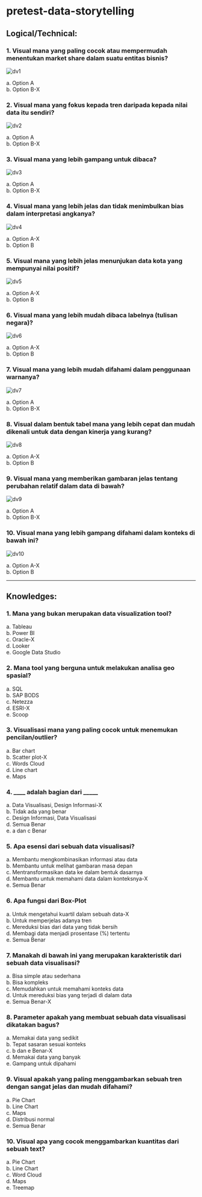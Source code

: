 # pretest-data-storytelling


## Logical/Technical:

### 1. Visual mana yang paling cocok atau mempermudah menentukan market share dalam suatu entitas bisnis?

![dv1](https://user-images.githubusercontent.com/27078712/91199808-943daf00-e728-11ea-9c97-cafe7c7fe09b.PNG)

a. Option A
<Br>
b. Option B-X
      
      
### 2. Visual mana yang fokus kepada tren daripada kepada nilai data itu sendiri?

![dv2](https://user-images.githubusercontent.com/27078712/91200228-175f0500-e729-11ea-9b23-8fab8489a4bc.PNG)


a. Option A
<Br>
b. Option B-X
      

### 3. Visual mana yang lebih gampang untuk dibaca?

![dv3](https://user-images.githubusercontent.com/27078712/91200753-c0a5fb00-e729-11ea-9dab-f4609fd19031.PNG)


a. Option A
<Br>
b. Option B-X

### 4. Visual mana yang lebih jelas dan tidak menimbulkan bias dalam interpretasi angkanya?

![dv4](https://user-images.githubusercontent.com/27078712/91200966-0e226800-e72a-11ea-91c1-e160f22bcc2c.PNG)


a. Option A-X
<Br>
b. Option B

### 5. Visual mana yang lebih jelas menunjukan data kota yang mempunyai nilai positif?

![dv5](https://user-images.githubusercontent.com/27078712/91201191-58a3e480-e72a-11ea-8b49-d8c3ce434269.PNG)


a. Option A-X
<Br>
b. Option B
      
      
### 6. Visual mana yang lebih mudah dibaca labelnya (tulisan negara)?

![dv6](https://user-images.githubusercontent.com/27078712/91201861-2e065b80-e72b-11ea-8aa8-9b12b1c7580d.PNG)


a. Option A-X
<Br>
b. Option B

      
### 7. Visual mana yang lebih mudah difahami dalam penggunaan warnanya?
 
 ![dv7](https://user-images.githubusercontent.com/27078712/91201993-61e18100-e72b-11ea-9fbe-f0c4a8d7345e.PNG)

 
a. Option A
<Br>
b. Option B-X
      

### 8. Visual dalam bentuk tabel mana yang lebih cepat dan mudah dikenali untuk data dengan kinerja yang kurang?

![dv8](https://user-images.githubusercontent.com/27078712/91202247-b97fec80-e72b-11ea-84e5-b44b993d9fbd.PNG)


a. Option A-X
<Br>
b. Option B


### 9. Visual mana yang memberikan gambaran jelas tentang perubahan relatif dalam data di bawah?

![dv9](https://user-images.githubusercontent.com/27078712/91202471-12e81b80-e72c-11ea-8e5b-69fd33596593.PNG)


a. Option A
<Br>
b. Option B-X
      
### 10. Visual mana yang lebih gampang difahami dalam konteks di bawah ini?

![dv10](https://user-images.githubusercontent.com/27078712/91203053-db2da380-e72c-11ea-8537-bb735d86d86f.PNG)

a. Option A-X
<Br>
b. Option B


_____

## Knowledges:

### 1. Mana yang bukan merupakan data visualization tool?

a. Tableau
<Br>
b. Power BI
<Br>
c. Oracle-X
<Br>
d. Looker
<Br>
e. Google Data Studio
      

### 2. Mana tool yang berguna untuk melakukan analisa geo spasial?

a. SQL
<Br>
b. SAP BODS
<Br>
c. Netezza
<Br>
d. ESRI-X
<Br>
e. Scoop


### 3. Visualisasi mana yang paling cocok untuk menemukan pencilan/outlier?

a. Bar chart
<Br>
b. Scatter plot-X
<Br>
c. Words Cloud
<Br>
d. Line chart
<Br>
e. Maps


### 4. ____ adalah bagian dari _____

a. Data Visualisasi, Design Informasi-X
<Br>
b. Tidak ada yang benar
      <Br>
c. Design Informasi, Data Visualisasi
            <Br>
d. Semua Benar
                  <Br>
e. a dan c Benar
                        


### 5. Apa esensi dari sebuah data visualisasi?

a. Membantu mengkombinasikan informasi atau data
<Br>
b. Membantu untuk melihat gambaran masa depan
      <Br>
c. Mentransformasikan data ke dalam bentuk dasarnya
            <Br>
d. Membantu untuk memahami data dalam konteksnya-X
                  <Br>
e. Semua Benar


### 6. Apa fungsi dari Box-Plot

a. Untuk mengetahui kuartil dalam sebuah data-X
<Br>
b. Untuk memperjelas adanya tren
      <Br>
c. Mereduksi bias dari data yang tidak bersih
            <Br>
d. Membagi data menjadi prosentase (%) tertentu
                  <Br>
e. Semua Benar


### 7. Manakah di bawah ini yang merupakan karakteristik dari sebuah data visualisasi?

a. Bisa simple atau sederhana
<Br>
b. Bisa kompleks
      <Br>
c. Memudahkan untuk memahami konteks data
            <Br>
d. Untuk mereduksi bias yang terjadi di dalam data
                  <Br>
e. Semua Benar-X

### 8. Parameter apakah yang membuat sebuah data visualisasi dikatakan bagus?

a. Memakai data yang sedikit
<Br>
b. Tepat sasaran sesuai konteks 
      <Br>
c. b dan e Benar-X
            <Br>
d. Memakai data yang banyak
                  <Br>
e. Gampang untuk dipahami
                        <Br>


### 9. Visual apakah yang paling menggambarkan sebuah tren dengan sangat jelas dan mudah difahami?

a. Pie Chart
<Br>
b. Line Chart
      <Br>
c. Maps
            <Br>
d. Distribusi normal
                  <Br>
e. Semua Benar



### 10. Visual apa yang cocok menggambarkan kuantitas dari sebuah text?

a. Pie Chart
<Br>
b. Line Chart
      <Br>
c. Word Cloud
            <Br>
d. Maps
                  <Br>
e. Treemap






